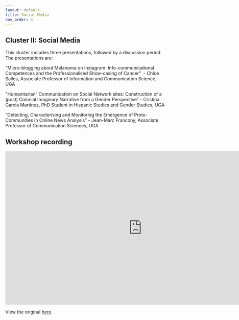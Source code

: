```yaml
---
layout: default
title: Social Media
nav_order: 4
---
```


## Cluster II: Social Media 

This cluster includes three presentations, followed by a discussion period. The presentations are:

"Micro-blogging about Melanoma on Instagram: Info-communicational Competences and the Professionalised Show-casing of Cancer”  - Chloe Salles, Associate Professor of Information and Communication Science, UGA

"Humanitarian” Communication on Social Network sites: Construction of a (post) Colonial Imaginary Narrative from a Gender Perspective” - Cristina Garcia Martinez, PhD Student in Hispanic Studies and Gender Studies, UGA 

“Detecting, Characterising and Monitoring the Emergence of Proto-Communities in Online News Analysis” - Jean-Marc Francony, Associate Professor of Communication Sciences, UGA

## Workshop recording

<iframe height="480" width="853" allowfullscreen frameborder=0 src="https://echo360.ca/media/4378b2ec-7d0c-4632-a1e4-5a8076a494da/public?autoplay=false&automute=false"></iframe>

View the original [here](https://echo360.ca/media/4378b2ec-7d0c-4632-a1e4-5a8076a494da/public).


